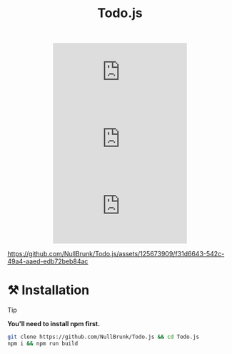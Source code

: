 <div align="center">
   
# Todo.js  
  
<br/> 


![GitHub top language](https://img.shields.io/github/languages/top/NullBrunk/Todo.js?style=for-the-badge)
![GitHub commit activity](https://img.shields.io/github/commit-activity/m/NullBrunk/Todo.js?style=for-the-badge)
![repo size](https://img.shields.io/github/repo-size/NullBrunk/Todo.js?style=for-the-badge)

</div>



https://github.com/NullBrunk/Todo.js/assets/125673909/f31d6643-542c-49a4-aaed-edb72beb84ac





# ⚒️ Installation

> [!TIP]
> **You'll need to install npm first.**

```bash
git clone https://github.com/NullBrunk/Todo.js && cd Todo.js
npm i && npm run build
```

